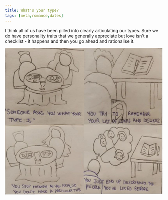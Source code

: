 ```yaml
---
title: What's your type?
tags: [meta,romance,dates]
---
```


I think all of us have been pilled into clearly articulating our types. Sure we do have personality traits that we generally appreciate but love isn't a checklist - it happens and then you go ahead and rationalise it.

![Alt text](image_22.png)